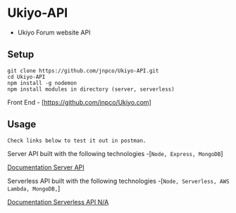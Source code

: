 # Ukiyo-API
- Ukiyo Forum website API

## Setup
```
git clone https://github.com/jnpco/Ukiyo-API.git
cd Ukiyo-API
npm install -g nodemon
npm install modules in directory (server, serverless)
```
Front End - [https://github.com/jnpco/Ukiyo.com]

## Usage
```
Check links below to test it out in postman.
```

Server API built with the following technologies -[`Node, Express, MongoDB`]

[Documentation Server API](api/server/README.md)

Serverless API built with the following technologies -[`Node, Serverless, AWS Lambda, MongoDB,`]

[Documentation Serverless API N/A]()
